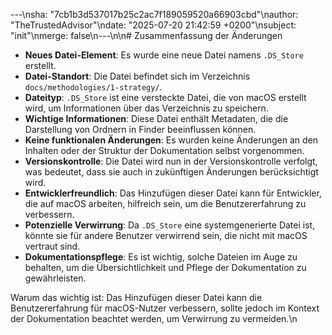 ---\nsha: "7cb1b3d537017b25c2ac7f189059520a66903cbd"\nauthor: "TheTrustedAdvisor"\ndate: "2025-07-20 21:42:59 +0200"\nsubject: "init"\nmerge: false\n---\n\n# Zusammenfassung der Änderungen

- **Neues Datei-Element**: Es wurde eine neue Datei namens `.DS_Store` erstellt.
- **Datei-Standort**: Die Datei befindet sich im Verzeichnis `docs/methodologies/1-strategy/`.
- **Dateityp**: `.DS_Store` ist eine versteckte Datei, die von macOS erstellt wird, um Informationen über das Verzeichnis zu speichern.
- **Wichtige Informationen**: Diese Datei enthält Metadaten, die die Darstellung von Ordnern in Finder beeinflussen können.
- **Keine funktionalen Änderungen**: Es wurden keine Änderungen an den Inhalten oder der Struktur der Dokumentation selbst vorgenommen.
- **Versionskontrolle**: Die Datei wird nun in der Versionskontrolle verfolgt, was bedeutet, dass sie auch in zukünftigen Änderungen berücksichtigt wird.
- **Entwicklerfreundlich**: Das Hinzufügen dieser Datei kann für Entwickler, die auf macOS arbeiten, hilfreich sein, um die Benutzererfahrung zu verbessern.
- **Potenzielle Verwirrung**: Da `.DS_Store` eine systemgenerierte Datei ist, könnte sie für andere Benutzer verwirrend sein, die nicht mit macOS vertraut sind.
- **Dokumentationspflege**: Es ist wichtig, solche Dateien im Auge zu behalten, um die Übersichtlichkeit und Pflege der Dokumentation zu gewährleisten.

Warum das wichtig ist: Das Hinzufügen dieser Datei kann die Benutzererfahrung für macOS-Nutzer verbessern, sollte jedoch im Kontext der Dokumentation beachtet werden, um Verwirrung zu vermeiden.\n